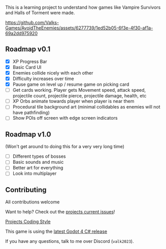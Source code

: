 This is a learning project to understand how games like Vampire Survivors and Halls of Torment were made.

https://github.com/Valks-Games/AvoidTheEnemies/assets/6277739/1ed52b05-6f3e-4f30-af1a-69a2dd975920

## Roadmap v0.1
- [x] XP Progress Bar
- [x] Basic Card UI
- [x] Enemies collide nicely with each other
- [x] Difficulty increases over time
- [x] Pause game on level up / resume game on picking card
- [ ] Get cards working. Player gets Movement speed, attack speed, projectile count, projectile pierce, projectile damage, health, etc
- [ ] XP Orbs animate towards player when player is near them
- [ ] Procedural tile background art (minimal collidables as enemies will not have pathfinding)
- [ ] Show POIs off screen with edge screen indicators

## Roadmap v1.0
(Won't get around to doing this for a very very long time)
- [ ] Different types of bosses
- [ ] Basic sounds and music
- [ ] Better art for everything
- [ ] Look into multiplayer

## Contributing
All contributions welcome

Want to help? Check out the [projects current issues](https://github.com/Valks-Games/AvoidTheEnemies/issues)!

[Projects Coding Style](https://github.com/Valks-Games/sankari/wiki/Code-Style)

This game is using the [latest Godot 4 C# release](https://godotengine.org/)

If you have any questions, talk to me over Discord (`valk2023`).
